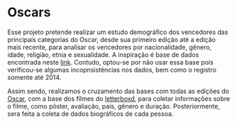 # Oscars
Esse projeto pretende realizar um estudo demográfico dos vencedores das principais categorias do Oscar, desde sua primeiro edição até a edição mais recente, para analisar os vencedores por nacionalidade, gênero, idade, religião, etnia e sexualidade.
A inspiração é base de dados encontrada neste [link](https://www.kaggle.com/datasets/fmejia21/demographics-of-academy-awards-oscars-winners). Contudo, optou-se por não usar essa base pois verificou-se algumas incopnsistências nos dados, bem como o registro somente até 2014.

Assim sendo, realizamos o cruzamento das bases com todas as edições do [Oscar](https://www.kaggle.com/datasets/unanimad/the-oscar-award/data), com a base dos filmes do [letterboxd](https://www.kaggle.com/datasets/gsimonx37/letterboxd?select=movies.csv), para coletar informações sobre o filme, como pôster, avaliação, país, gênero e duração. Posteriormente, sera feita a coleta de dados biográficos de cada pessoa.
